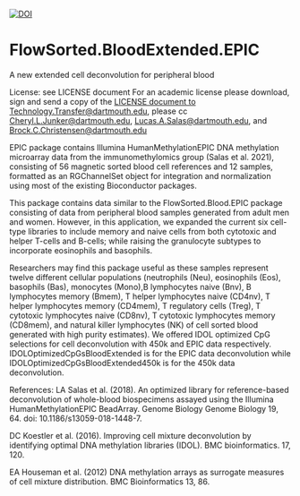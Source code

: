 <a href="https://zenodo.org/badge/latestdoi/327382979"><img src="https://zenodo.org/badge/327382979.svg" alt="DOI"></a>
# FlowSorted.BloodExtended.EPIC
A new extended cell deconvolution for peripheral blood 

License: see LICENSE document
For an academic license please download, sign and send a copy of the <a href="https://github.com/immunomethylomics/FlowSorted.BloodExtended.EPIC/blob/main/SoftwareLicense.FlowSorted.BloodExtended.EPIC.docx"> LICENSE document to
Technology.Transfer@dartmouth.edu, please cc Cheryl.L.Junker@dartmouth.edu, Lucas.A.Salas@dartmouth.edu, and Brock.C.Christensen@dartmouth.edu
  
EPIC package contains Illumina HumanMethylationEPIC DNA methylation
microarray data from the immunomethylomics group (Salas et al. 2021),
consisting of 56 magnetic sorted blood cell references and 12 samples,
formatted as an RGChannelSet object for integration and normalization using
most of the existing Bioconductor packages.

This package contains data similar to the FlowSorted.Blood.EPIC
package consisting of data from peripheral blood samples generated from
adult men and women. However, in this application, we expanded the
current six cell-type libraries to include memory and naive cells from both
cytotoxic and helper T-cells and B-cells; while raising the granulocyte
subtypes to incorporate eosinophils and basophils.

Researchers may find this package useful as these samples represent
twelve different cellular populations (neutrophils (Neu), eosinophils (Eos),
basophils (Bas), monocytes (Mono),B lymphocytes naive (Bnv), B lymphocytes
memory (Bmem), T helper lymphocytes naive (CD4nv), T helper lymphocytes
memory (CD4mem), T regulatory cells (Treg), T cytotoxic lymphocytes naive
(CD8nv), T cytotoxic lymphocytes memory (CD8mem), and natural killer
lymphocytes (NK) of cell sorted blood generated with high purity estimates).
We offered IDOL optimized CpG selections for cell deconvolution with 450k
and EPIC data respectively.
IDOLOptimizedCpGsBloodExtended is for the EPIC data deconvolution while
IDOLOptimizedCpGsBloodExtended450k is for the 450k data deconvolution.

References: LA Salas et al. (2018). An optimized library for reference-based
deconvolution of whole-blood biospecimens assayed using the Illumina 
HumanMethylationEPIC BeadArray. Genome Biology Genome Biology 19, 64.
doi: 10.1186/s13059-018-1448-7.

DC Koestler et al. (2016). Improving cell mixture deconvolution by identifying 
optimal DNA methylation libraries (IDOL). BMC bioinformatics. 17, 120.

EA Houseman et al. (2012) DNA methylation arrays as surrogate measures of cell 
mixture distribution. BMC Bioinformatics 13, 86.


